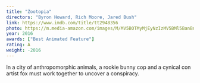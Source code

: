 ```yaml
---
title: "Zootopia"
directors: "Byron Howard, Rich Moore, Jared Bush"
link: https://www.imdb.com/title/tt2948356
photo: https://m.media-amazon.com/images/M/MV5BOTMyMjEyNzIzMV5BMl5BanBnXkFtZTgwNzIyNjU0NzE@._V1_UX182_CR0,0,182,268_AL_.jpg
year: 2016
awards: ["Best Animated Feature"]
rating: A
weight: -2016
---
```

In a city of anthropomorphic animals, a rookie bunny cop and a cynical con artist fox must work together to uncover a conspiracy.